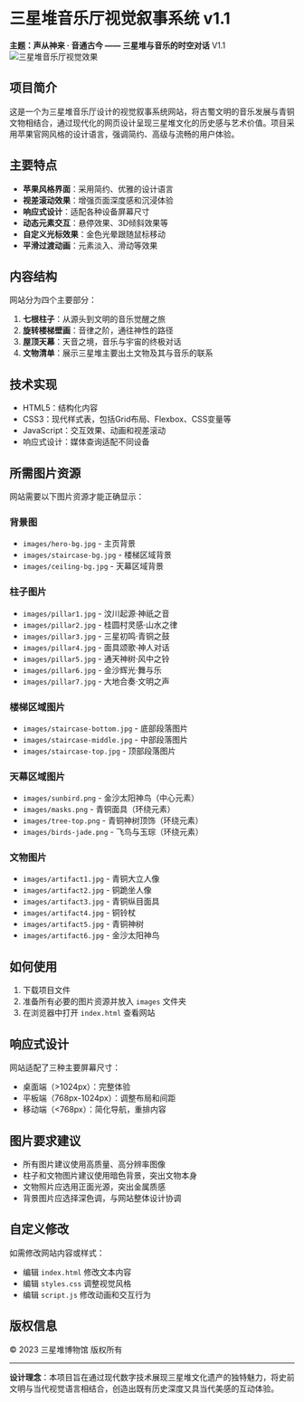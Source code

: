 # 三星堆音乐厅视觉叙事系统 v1.1

**主题：声从神来 · 音通古今 —— 三星堆与音乐的时空对话**
V1.1
![三星堆音乐厅视觉效果](preview.jpg)

## 项目简介

这是一个为三星堆音乐厅设计的视觉叙事系统网站，将古蜀文明的音乐发展与青铜文物相结合，通过现代化的网页设计呈现三星堆文化的历史感与艺术价值。项目采用苹果官网风格的设计语言，强调简约、高级与流畅的用户体验。

## 主要特点

- **苹果风格界面**：采用简约、优雅的设计语言
- **视差滚动效果**：增强页面深度感和沉浸体验
- **响应式设计**：适配各种设备屏幕尺寸
- **动态元素交互**：悬停效果、3D倾斜效果等
- **自定义光标效果**：金色光晕跟随鼠标移动
- **平滑过渡动画**：元素淡入、滑动等效果

## 内容结构

网站分为四个主要部分：

1. **七根柱子**：从源头到文明的音乐觉醒之旅
2. **旋转楼梯壁画**：音律之阶，通往神性的路径
3. **屋顶天幕**：天音之境，音乐与宇宙的终极对话
4. **文物清单**：展示三星堆主要出土文物及其与音乐的联系

## 技术实现

- HTML5：结构化内容
- CSS3：现代样式表，包括Grid布局、Flexbox、CSS变量等
- JavaScript：交互效果、动画和视差滚动
- 响应式设计：媒体查询适配不同设备

## 所需图片资源

网站需要以下图片资源才能正确显示：

### 背景图

- `images/hero-bg.jpg` - 主页背景
- `images/staircase-bg.jpg` - 楼梯区域背景
- `images/ceiling-bg.jpg` - 天幕区域背景

### 柱子图片

- `images/pillar1.jpg` - 汶川起源·神祇之音
- `images/pillar2.jpg` - 桂圆村灵感·山水之律
- `images/pillar3.jpg` - 三星初鸣·青铜之鼓
- `images/pillar4.jpg` - 面具颂歌·神人对话
- `images/pillar5.jpg` - 通天神树·风中之铃
- `images/pillar6.jpg` - 金沙辉光·舞与乐
- `images/pillar7.jpg` - 大地合奏·文明之声

### 楼梯区域图片

- `images/staircase-bottom.jpg` - 底部段落图片
- `images/staircase-middle.jpg` - 中部段落图片
- `images/staircase-top.jpg` - 顶部段落图片

### 天幕区域图片

- `images/sunbird.png` - 金沙太阳神鸟（中心元素）
- `images/masks.png` - 青铜面具（环绕元素）
- `images/tree-top.png` - 青铜神树顶饰（环绕元素）
- `images/birds-jade.png` - 飞鸟与玉琮（环绕元素）

### 文物图片

- `images/artifact1.jpg` - 青铜大立人像
- `images/artifact2.jpg` - 铜跪坐人像
- `images/artifact3.jpg` - 青铜纵目面具
- `images/artifact4.jpg` - 铜铃杖
- `images/artifact5.jpg` - 青铜神树
- `images/artifact6.jpg` - 金沙太阳神鸟

## 如何使用

1. 下载项目文件
2. 准备所有必要的图片资源并放入 `images` 文件夹
3. 在浏览器中打开 `index.html` 查看网站

## 响应式设计

网站适配了三种主要屏幕尺寸：

- 桌面端（>1024px）：完整体验
- 平板端（768px-1024px）：调整布局和间距
- 移动端（<768px）：简化导航，重排内容

## 图片要求建议

- 所有图片建议使用高质量、高分辨率图像
- 柱子和文物图片建议使用暗色背景，突出文物本身
- 文物照片应选用正面光源，突出金属质感
- 背景图片应选择深色调，与网站整体设计协调

## 自定义修改

如需修改网站内容或样式：

- 编辑 `index.html` 修改文本内容
- 编辑 `styles.css` 调整视觉风格
- 编辑 `script.js` 修改动画和交互行为

## 版权信息

© 2023 三星堆博物馆 版权所有

---

**设计理念**：本项目旨在通过现代数字技术展现三星堆文化遗产的独特魅力，将史前文明与当代视觉语言相结合，创造出既有历史深度又具当代美感的互动体验。 